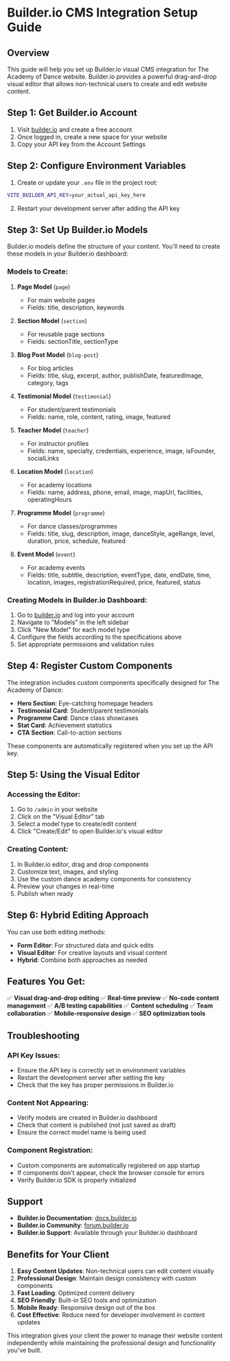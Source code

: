 # Builder.io CMS Integration Setup Guide

## Overview

This guide will help you set up Builder.io visual CMS integration for The Academy of Dance website. Builder.io provides a powerful drag-and-drop visual editor that allows non-technical users to create and edit website content.

## Step 1: Get Builder.io Account

1. Visit [builder.io](https://builder.io) and create a free account
2. Once logged in, create a new space for your website
3. Copy your API key from the Account Settings

## Step 2: Configure Environment Variables

1. Create or update your `.env` file in the project root:
```bash
VITE_BUILDER_API_KEY=your_actual_api_key_here
```

2. Restart your development server after adding the API key

## Step 3: Set Up Builder.io Models

Builder.io models define the structure of your content. You'll need to create these models in your Builder.io dashboard:

### Models to Create:

1. **Page Model** (`page`)
   - For main website pages
   - Fields: title, description, keywords

2. **Section Model** (`section`) 
   - For reusable page sections
   - Fields: sectionTitle, sectionType

3. **Blog Post Model** (`blog-post`)
   - For blog articles
   - Fields: title, slug, excerpt, author, publishDate, featuredImage, category, tags

4. **Testimonial Model** (`testimonial`)
   - For student/parent testimonials
   - Fields: name, role, content, rating, image, featured

5. **Teacher Model** (`teacher`)
   - For instructor profiles
   - Fields: name, specialty, credentials, experience, image, isFounder, socialLinks

6. **Location Model** (`location`)
   - For academy locations
   - Fields: name, address, phone, email, image, mapUrl, facilities, operatingHours

7. **Programme Model** (`programme`)
   - For dance classes/programmes
   - Fields: title, slug, description, image, danceStyle, ageRange, level, duration, price, schedule, featured

8. **Event Model** (`event`)
   - For academy events
   - Fields: title, subtitle, description, eventType, date, endDate, time, location, images, registrationRequired, price, featured, status

### Creating Models in Builder.io Dashboard:

1. Go to [builder.io](https://builder.io) and log into your account
2. Navigate to "Models" in the left sidebar
3. Click "New Model" for each model type
4. Configure the fields according to the specifications above
5. Set appropriate permissions and validation rules

## Step 4: Register Custom Components

The integration includes custom components specifically designed for The Academy of Dance:

- **Hero Section**: Eye-catching homepage headers
- **Testimonial Card**: Student/parent testimonials
- **Programme Card**: Dance class showcases  
- **Stat Card**: Achievement statistics
- **CTA Section**: Call-to-action sections

These components are automatically registered when you set up the API key.

## Step 5: Using the Visual Editor

### Accessing the Editor:

1. Go to `/admin` in your website
2. Click on the "Visual Editor" tab
3. Select a model type to create/edit content
4. Click "Create/Edit" to open Builder.io's visual editor

### Creating Content:

1. In Builder.io editor, drag and drop components
2. Customize text, images, and styling
3. Use the custom dance academy components for consistency
4. Preview your changes in real-time
5. Publish when ready

## Step 6: Hybrid Editing Approach

You can use both editing methods:

- **Form Editor**: For structured data and quick edits
- **Visual Editor**: For creative layouts and visual content
- **Hybrid**: Combine both approaches as needed

## Features You Get:

✅ **Visual drag-and-drop editing**
✅ **Real-time preview**
✅ **No-code content management**
✅ **A/B testing capabilities**
✅ **Content scheduling**
✅ **Team collaboration**
✅ **Mobile-responsive design**
✅ **SEO optimization tools**

## Troubleshooting

### API Key Issues:
- Ensure the API key is correctly set in environment variables
- Restart the development server after setting the key
- Check that the key has proper permissions in Builder.io

### Content Not Appearing:
- Verify models are created in Builder.io dashboard
- Check that content is published (not just saved as draft)
- Ensure the correct model name is being used

### Component Registration:
- Custom components are automatically registered on app startup
- If components don't appear, check the browser console for errors
- Verify Builder.io SDK is properly initialized

## Support

- **Builder.io Documentation**: [docs.builder.io](https://docs.builder.io)
- **Builder.io Community**: [forum.builder.io](https://forum.builder.io)
- **Builder.io Support**: Available through your Builder.io dashboard

## Benefits for Your Client

1. **Easy Content Updates**: Non-technical users can edit content visually
2. **Professional Design**: Maintain design consistency with custom components
3. **Fast Loading**: Optimized content delivery
4. **SEO Friendly**: Built-in SEO tools and optimization
5. **Mobile Ready**: Responsive design out of the box
6. **Cost Effective**: Reduce need for developer involvement in content updates

This integration gives your client the power to manage their website content independently while maintaining the professional design and functionality you've built.
